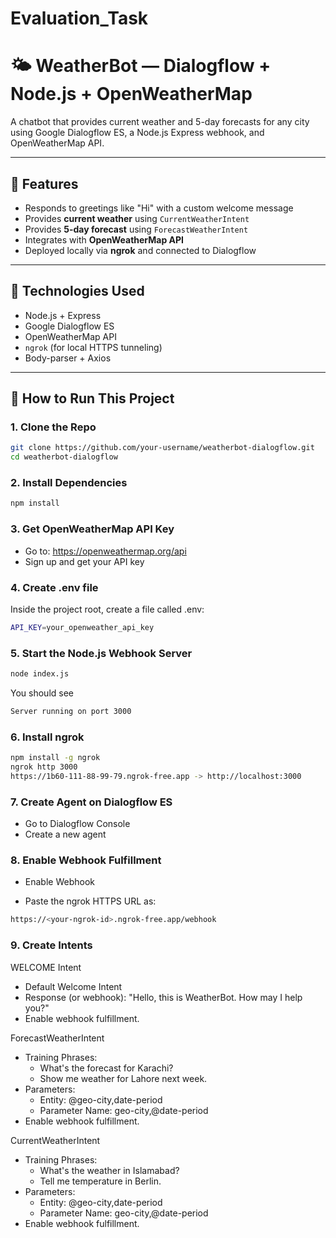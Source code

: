 # Evaluation_Task
# 🌤️ WeatherBot — Dialogflow + Node.js + OpenWeatherMap

A chatbot that provides current weather and 5-day forecasts for any city using Google Dialogflow ES, a Node.js Express webhook, and OpenWeatherMap API.

---

## 🔧 Features

- Responds to greetings like "Hi" with a custom welcome message
- Provides **current weather** using `CurrentWeatherIntent`
- Provides **5-day forecast** using `ForecastWeatherIntent`
- Integrates with **OpenWeatherMap API**
- Deployed locally via **ngrok** and connected to Dialogflow

---

## 🧰 Technologies Used

- Node.js + Express
- Google Dialogflow ES
- OpenWeatherMap API
- `ngrok` (for local HTTPS tunneling)
- Body-parser + Axios

---

## 🚀 How to Run This Project

### 1. Clone the Repo

```bash
git clone https://github.com/your-username/weatherbot-dialogflow.git
cd weatherbot-dialogflow

```
### 2. Install Dependencies
```bash
npm install
```
### 3. Get OpenWeatherMap API Key
- Go to: https://openweathermap.org/api
- Sign up and get your API key
### 4. Create .env file
Inside the project root, create a file called .env:
```bash
API_KEY=your_openweather_api_key
```
### 5. Start the Node.js Webhook Server
````bash
node index.js
````
You should see
```bash
Server running on port 3000
```
### 6. Install ngrok
```bash
npm install -g ngrok
ngrok http 3000
https://1b60-111-88-99-79.ngrok-free.app -> http://localhost:3000
```
### 7. Create Agent on Dialogflow ES
- Go to Dialogflow Console
- Create a new agent

### 8. Enable Webhook Fulfillment
- Enable Webhook

- Paste the ngrok HTTPS URL as:
```bash
https://<your-ngrok-id>.ngrok-free.app/webhook
```
### 9. Create Intents
WELCOME Intent
- Default Welcome Intent
- Response (or webhook): "Hello, this is WeatherBot. How may I help you?"
- Enable webhook fulfillment.
  
ForecastWeatherIntent
- Training Phrases:
  - What's the forecast for Karachi?
  - Show me weather for Lahore next week.
- Parameters:
   - Entity: @geo-city,date-period
   - Parameter Name: geo-city,@date-period
- Enable webhook fulfillment.

 CurrentWeatherIntent 
- Training Phrases:
  - What's the weather in Islamabad?
  - Tell me temperature in Berlin.
- Parameters:
   - Entity: @geo-city,date-period
   - Parameter Name: geo-city,@date-period
- Enable webhook fulfillment.

















